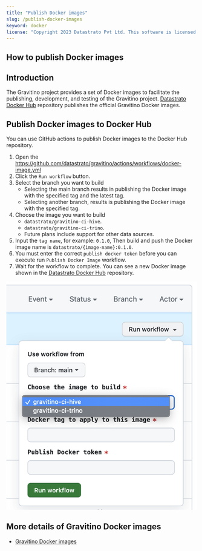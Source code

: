 ```yaml
---
title: "Publish Docker images"
slug: /publish-docker-images
keyword: docker
license: "Copyright 2023 Datastrato Pvt Ltd. This software is licensed under the Apache License version 2."
---
```


## How to publish Docker images

## Introduction

The Gravitino project provides a set of Docker images to facilitate the publishing, development, and testing of the Gravitino project.
[Datastrato Docker Hub](https://hub.docker.com/u/datastrato) repository publishes the official Gravitino Docker images.

## Publish Docker images to Docker Hub

You can use GitHub actions to publish Docker images to the Docker Hub repository.

1. Open the <https://github.com/datastrato/gravitino/actions/workflows/docker-image.yml>
2. Click the `Run workflow` button.
3. Select the branch you want to build
   + Selecting the main branch results in publishing the Docker image with the specified tag and the latest tag.
   + Selecting another branch, results is publishing the Docker image with the specified tag.
4. Choose the image you want to build
   + `datastrato/gravitino-ci-hive`.
   + `datastrato/gravitino-ci-trino`.
   + Future plans include support for other data sources.
5. Input the `tag name`, for example: `0.1.0`, Then build and push the Docker image name is `datastrato/{image-name}:0.1.0`.
6. You must enter the correct `publish docker token` before you can execute run `Publish Docker Image` workflow.
7. Wait for the workflow to complete. You can see a new Docker image shown in the [Datastrato Docker Hub](https://hub.docker.com/u/datastrato) repository.

![Publish Dockerimage](assets/publish-docker-image.png)

## More details of Gravitino Docker images

+ [Gravitino Docker images](docker-image-details)

